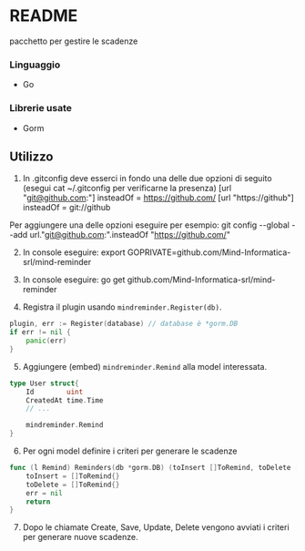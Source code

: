 # README

pacchetto per gestire le scadenze

### Linguaggio

- Go

### Librerie usate

- Gorm

## Utilizzo

1. In .gitconfig deve esserci in fondo una delle due opzioni di seguito (esegui cat ~/.gitconfig per verificarne la presenza)
   [url "git@github.com:"]
   insteadOf = https://github.com/
   [url "https://github"]
   insteadOf = git://github

Per aggiungere una delle opzioni eseguire per esempio:
git config --global --add url."git@github.com:".insteadOf "https://github.com/"

2. In console eseguire: export GOPRIVATE=github.com/Mind-Informatica-srl/mind-reminder

3. In console eseguire: go get github.com/Mind-Informatica-srl/mind-reminder

4. Registra il plugin usando `mindreminder.Register(db)`.

```go
plugin, err := Register(database) // database è *gorm.DB
if err != nil {
	panic(err)
}
```

5. Aggiungere (embed) `mindreminder.Remind` alla model interessata.

```go
type User struct{
    Id        uint
    CreatedAt time.Time
    // ...

    mindreminder.Remind
}
```

6. Per ogni model definire i criteri per generare le scadenze

```go
func (l Remind) Reminders(db *gorm.DB) (toInsert []ToRemind, toDelete []ToRemind, err error) {
	toInsert = []ToRemind{}
	toDelete = []ToRemind{}
	err = nil
	return
}
```

7. Dopo le chiamate Create, Save, Update, Delete vengono avviati i criteri per generare nuove scadenze.
